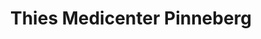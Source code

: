 ---
title: "Thies Medicenter Pinneberg"
url: /pinneberg/thies-medicenter-pinneberg/
shop: Sanitätshaus
---